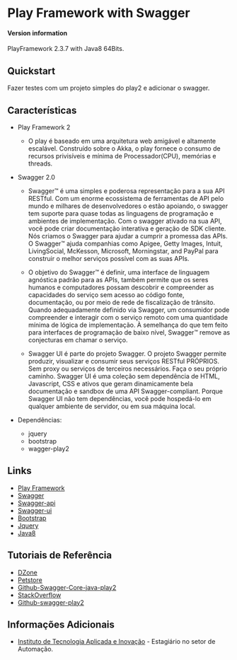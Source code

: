 # Play Framework with Swagger

#### Version information
PlayFramework 2.3.7 with Java8 64Bits.

## Quickstart
Fazer testes com um projeto simples do play2 e adicionar o swagger.

## Características

* Play Framework 2

    * O play é baseado em uma arquitetura web amigável e altamente escalável. Construído sobre o Akka, o play
    fornece o consumo de recursos privisíveis e mínima de Processador(CPU), memórias e threads.
    
* Swagger 2.0

    * Swagger™ é uma simples e poderosa representação para a sua API RESTful. Com um enorme ecossistema 
    de ferramentas de API pelo mundo e milhares de desenvolvedores o estão apoiando, o swagger tem 
    suporte para quase todas as linguagens de programação e ambientes de implementação. 
    Com o swagger ativado na sua API, você pode criar documentação interativa e geração de SDK cliente. 
    Nós criamos o Swagger para ajudar a cumprir a promessa das APIs. O Swagger™ ajuda companhias como Apigee, 
    Getty Images, Intuit, LivingSocial, McKesson, Microsoft, Morningstar, and PayPal para construir o 
    melhor serviços possível com as suas APIs.
    
    * O objetivo do Swagger™ é definir, uma interface de linguagem agnóstica padrão para as APIs, 
    também permite que os seres humanos e computadores possam descobrir e compreender as capacidades 
    do serviço sem acesso ao código fonte, documentação, ou por meio de rede de fiscalização de trânsito. 
    Quando adequadamente definido via Swagger, um consumidor pode compreender e interagir com o serviço 
    remoto com uma quantidade mínima de lógica de implementação. À semelhança do que tem feito para interfaces 
    de programação de baixo nível, Swagger™ remove as conjecturas em chamar o serviço.
    
    * Swagger UI é parte do projeto Swagger. O projeto Swagger permite produzir, visualizar e consumir 
    seus serviços RESTful PRÓPRIOS. Sem proxy ou serviços de terceiros necessários. Faça o seu próprio caminho.
    Swagger UI é uma coleção sem dependência de HTML, Javascript, CSS e ativos que geram 
    dinamicamente bela documentação e sandbox de uma API Swagger-compliant. 
    Porque Swagger UI não tem dependências, você pode hospedá-lo em qualquer ambiente de servidor, 
    ou em sua máquina local.
    

* Dependências:

	* jquery
	* bootstrap
	* wagger-play2
	
## Links

* [Play Framework](https://www.playframework.com/)
* [Swagger](http://swagger.io/)
* [Swagger-api](https://github.com/swagger-api)
* [Swagger-ui](https://github.com/swagger-api/swagger-ui)
* [Bootstrap](http://getbootstrap.com/)
* [Jquery](http://jquery.com/)
* [Java8](http://www.oracle.com/technetwork/java/javase/downloads/jdk8-downloads-2133151.html)


## Tutoriais de Referência

* [DZone](http://java.dzone.com/articles/play-framework-swagger-ui)
* [Petstore](http://petstore.swagger.io/)
* [Github-Swagger-Core-java-play2](https://github.com/swagger-api/swagger-core/tree/master/samples/java-play2)
* [StackOverflow](http://stackoverflow.com/questions/17529089/scala-play-2-1-swagger-compiles-fine-doesnt-work)
* [Github-swagger-play2](https://github.com/ayush/swagger-play2)


## Informações Adicionais
	
* [Instituto de Tecnologia Aplicada e Inovação](http://www.itai.org.br/) - Estagiário no setor de Automação.
